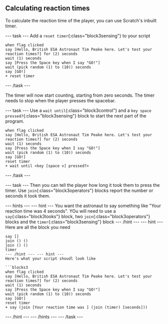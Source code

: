 ## Calculating reaction times

To calculate the reaction time of the player, you can use Scratch's inbuilt timer.

--- task ---
Add a `reset timer`{:class="block3sensing"} to your script

```blocks3
when flag clicked
say [Hello, British ESA Astronaut Tim Peake here. Let's test your reaction times?] for (2) seconds
wait (1) seconds
say [Press the Space key when I say "GO!"]
wait (pick random (1) to (10)) seconds
say [GO!]
+ reset timer
```
--- /task ---

The timer will now start counting, starting from zero seconds.
The timer needs to stop when the player presses the spacebar.

--- task ---
Use a `wait until`{:class="block3control"} and a `key space pressed?`{:class="block3sensing"} block to start the next part of the program.

```blocks3
when flag clicked
say [Hello, British ESA Astronaut Tim Peake here. Let's test your reaction times?] for (2) seconds
wait (1) seconds
say [Press the Space key when I say "GO!"]
wait (pick random (1) to (10)) seconds
say [GO!]
reset timer
+ wait until <key [space v] pressed?>
```
--- /task ---

--- task ---
Then you can tell the player how long it took them to press the timer. Use `join`{:class="block3operators"} blocks report the number or seconds it took them.

--- hints --- --- hint ---
You want the astronaut to say something like "Your reaction time was 4 seconds".
YOu will need to use a `say`{:class="block3looks"} block, two `join`{:class="block3operators"} blocks and the `timer`{:class="block3sensing"} block
--- /hint --- --- hint ---
Here are all the block you need

```blocks
say []
join () ()
join () ()
timer
--- /hint --- --- hint ---
Here's what your script shoudl look like

```blocks3
when flag clicked
say [Hello, British ESA Astronaut Tim Peake here. Let's test your reaction times?] for (2) seconds
wait (1) seconds
say [Press the Space key when I say "GO!"]
wait (pick random (1) to (10)) seconds
say [GO!]
reset timer
+ say (join [Your reaction time was ] (join (timer) [seconds]))
```
--- /hint --- --- /hints ---
--- /task ---
